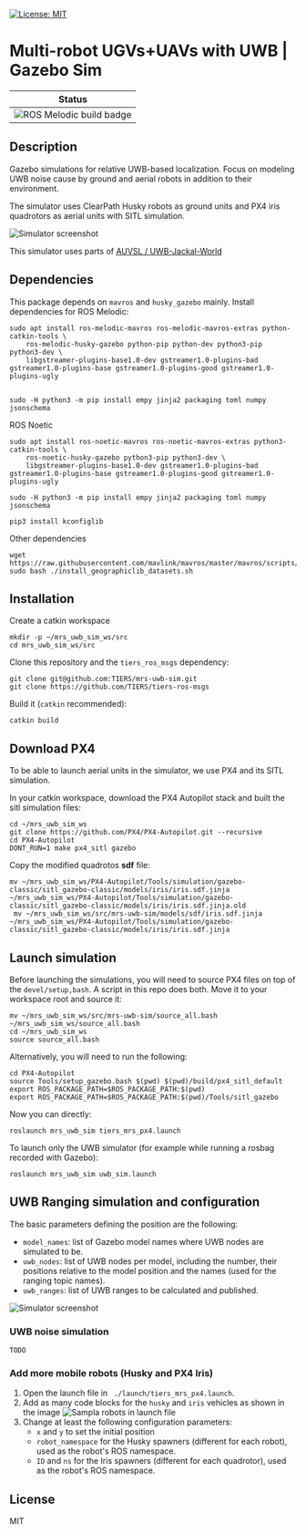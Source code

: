 
[![License: MIT](https://img.shields.io/badge/License-MIT-yellow.svg)](https://opensource.org/licenses/MIT)

# Multi-robot UGVs+UAVs with UWB | Gazebo Sim


| Status  |
|---------|
| ![ROS Melodic build badge](https://github.com/TIERS/mrs-uwb-sim/actions/workflows/melodic.yml/badge.svg) |


## Description

Gazebo simulations for relative UWB-based localization. Focus on modeling UWB noise cause by ground and aerial robots in addition to their environment.

The simulator uses ClearPath Husky robots as ground units and PX4 iris quadrotors as aerial units with SITL simulation.

![Simulator screenshot](./images/sim_view.png)

This simulator uses parts of [ AUVSL / UWB-Jackal-World ](https://github.com/AUVSL/UWB-Jackal-World)

## Dependencies

This package depends on `mavros` and `husky_gazebo` mainly. Install dependencies for ROS Melodic:
```
sudo apt install ros-melodic-mavros ros-melodic-mavros-extras python-catkin-tools \
    ros-melodic-husky-gazebo python-pip python-dev python3-pip python3-dev \
    libgstreamer-plugins-base1.0-dev gstreamer1.0-plugins-bad gstreamer1.0-plugins-base gstreamer1.0-plugins-good gstreamer1.0-plugins-ugly

    
sudo -H python3 -m pip install empy jinja2 packaging toml numpy jsonschema
```

ROS Noetic

```
sudo apt install ros-noetic-mavros ros-noetic-mavros-extras python3-catkin-tools \
    ros-noetic-husky-gazebo python3-pip python3-dev \ 
    libgstreamer-plugins-base1.0-dev gstreamer1.0-plugins-bad gstreamer1.0-plugins-base gstreamer1.0-plugins-good gstreamer1.0-plugins-ugly

sudo -H python3 -m pip install empy jinja2 packaging toml numpy jsonschema

pip3 install kconfiglib
```

Other dependencies
```
wget https://raw.githubusercontent.com/mavlink/mavros/master/mavros/scripts/install_geographiclib_datasets.sh
sudo bash ./install_geographiclib_datasets.sh
```

## Installation

Create a catkin workspace
```
mkdir -p ~/mrs_uwb_sim_ws/src
cd mrs_uwb_sim_ws/src
```

Clone this repository and the `tiers_ros_msgs` dependency:
```
git clone git@github.com:TIERS/mrs-uwb-sim.git
git clone https://github.com/TIERS/tiers-ros-msgs
```

Build it (`catkin` recommended):
```
catkin build
```

## Download PX4

To be able to launch aerial units in the simulator, we use PX4 and its SITL simulation.

In your catkin workspace, download the PX4 Autopilot stack and built the sitl simulation files:
```
cd ~/mrs_uwb_sim_ws
git clone https://github.com/PX4/PX4-Autopilot.git --recursive
cd PX4-Autopilot
DONT_RUN=1 make px4_sitl gazebo
```

Copy the modified quadrotos __sdf__ file:
```
mv ~/mrs_uwb_sim_ws/PX4-Autopilot/Tools/simulation/gazebo-classic/sitl_gazebo-classic/models/iris/iris.sdf.jinja ~/mrs_uwb_sim_ws/PX4-Autopilot/Tools/simulation/gazebo-classic/sitl_gazebo-classic/models/iris/iris.sdf.jinja.old
 mv ~/mrs_uwb_sim_ws/src/mrs-uwb-sim/models/sdf/iris.sdf.jinja ~/mrs_uwb_sim_ws/PX4-Autopilot/Tools/simulation/gazebo-classic/sitl_gazebo-classic/models/iris/iris.sdf.jinja
```
   
## Launch simulation

Before launching the simulations, you will need to source PX4 files on top of the `devel/setup,bash`.
A script in this repo does both. Move it to your workspace root and source it:
```
mv ~/mrs_uwb_sim_ws/src/mrs-uwb-sim/source_all.bash ~/mrs_uwb_sim_ws/source_all.bash
cd ~/mrs_uwb_sim_ws
source source_all.bash
```

Alternatively, you will need to run the following:
```
cd PX4-Autopilot
source Tools/setup_gazebo.bash $(pwd) $(pwd)/build/px4_sitl_default
export ROS_PACKAGE_PATH=$ROS_PACKAGE_PATH:$(pwd)
export ROS_PACKAGE_PATH=$ROS_PACKAGE_PATH:$(pwd)/Tools/sitl_gazebo
```

Now you can directly:
```
roslaunch mrs_uwb_sim tiers_mrs_px4.launch
```

To launch only the UWB simulator (for example while running a rosbag recorded with Gazebo):
```
roslaunch mrs_uwb_sim uwb_sim.launch
```

## UWB Ranging simulation and configuration

The basic parameters defining the position are the following:
- `model_names`: list of Gazebo model names where UWB nodes are simulated to be.
- `uwb_nodes`: list of UWB nodes per model, including the number, their positions relative to the model position and the names (used for the ranging topic names).
- `uwb_ranges`: list of UWB ranges to be calculated and published.

![Simulator screenshot](./images/config_sample.png)

### UWB noise simulation

`TODO`

### Add more mobile robots (Husky and PX4 Iris)
1. Open the launch file in ` ./launch/tiers_mrs_px4.launch`.
2. Add as many code blocks for the `husky` and `iris` vehicles as shown in the image
   ![Sampla robots in launch file](./images/add_robots_sample.png)
3. Change at least the following configuration parameters:
   - `x` and `y` to set the initial position
   - `robot_namespace` for the Husky spawners (different for each robot), used as the robot's ROS namespace.
   - `ID` and `ns` for the Iris spawners (different for each quadrotor), used as the robot's ROS namespace.

## License

MIT
